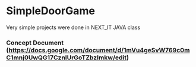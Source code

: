 # SimpleDoorGame
Very simple projects were done in NEXT_IT JAVA class
### Concept Document (https://docs.google.com/document/d/1mVu4geSvW769c0mC1mnj0UwQG17CznIUrGoTZbzImkw/edit)
